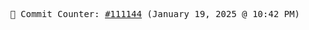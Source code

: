 <p align="center">
    <samp>
        📮 Commit Counter: <a href="https://github.com/Javascript-void0/Javascript-void0/commits/main">#111144</a> (January 19, 2025 @ 10:42 PM)
    </samp>
</p>